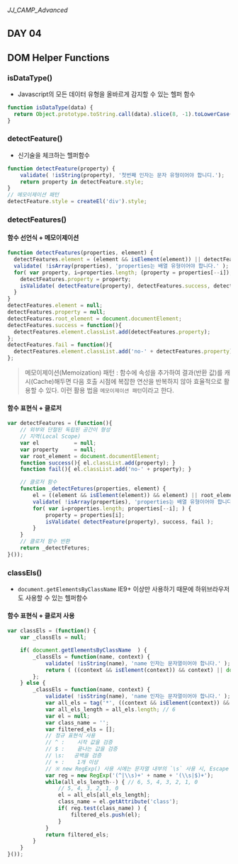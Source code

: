 ###### JJ_CAMP_Advanced

## DAY 04
## DOM Helper Functions

### isDataType() 
- Javascript의 모든 데이터 유형을 올바르게 감지할 수 있는 헬퍼 함수

```javascript
function isDataType(data) {
  return Object.prototype.toString.call(data).slice(8, -1).toLowerCase();
}
```

### detectFeature()
- 신기술을 체크하는 헬퍼함수

```javascript
function detectFeature(property) {
    validate( !isString(property), '첫번째 인자는 문자 유형이어야 합니디.');
    return property in detectFeature.style;
}
// 메모이제이션 패턴
detectFeature.style = createEl('div').style;
```

### detectFeatures()
#### 함수 선언식 + 메모이제이션

```javascript
function detectFeatures(properties, element) {
  detectFeatures.element = (element && isElement(element)) || detectFeatures.root_element;
  validate( !isArray(properties), 'properties는 배열 유형이어야 합니다.' );
  for( var property, i=properties.length; (property = properties[--i]); ) {
    detectFeatures.property = property;
    isValidate( detectFeature(property), detectFeatures.success, detectFeatures.fail );
  }
}
detectFeatures.element = null;
detectFeatures.property = null;
detectFeatures.root_element = document.documentElement;
detectFeatures.success = function(){
  detectFeatures.element.classList.add(detectFeatures.property);
};
detectFeatures.fail = function(){
  detectFeatures.element.classList.add('no-' + detectFeatures.property);
};
```
> 메모이제이션(Memoization) 패턴 : 
    함수에 속성을 추가하여 결과(반환 값)를 캐시(Cache)해두면 다음 호출 시점에 복잡한 연산을 반복하지 않아 효율적으로 활용할 수 있다. 
    이런 활용 법을 `메모이제이션 패턴`이라고 한다.

#### 함수 표현식 + 클로저

```javascript
var detectFeatures = (function(){
	// 외부와 단절된 독립된 공간이 형성
	// 지역(Local Scope)
	var el           = null;
	var property     = null;
	var root_element = document.documentElement; 
	function success(){ el.classList.add(property); }
	function fail(){ el.classList.add('no-' + property); }

	// 클로저 함수
	function _detectFetures(properties, element) {
		el = ((element && isElement(element)) && element) || root_element;
		validate( !isArray(properties), 'properties는 배열 유형이어야 합니다.' );
		for( var i=properties.length; properties[--i]; ) {
			property = properties[i];
			isValidate( detectFeature(property), success, fail );
		}
	}
	// 클로저 함수 반환
	return _detectFetures;
}());
```

### classEls()
- `document.getElementsByClassName` IE9+ 이상만 사용하기 때문에 하위브라우저도 사용할 수 있는 헬퍼함수 

#### 함수 표현식 + 클로저 사용

```javascript
var classEls = (function() {
    var _classEls = null;

    if( document.getElementsByClassName  ) {
        _classEls = function(name, context) {
            validate( !isString(name), 'name 인자는 문자열이어야 합니다.' );
            return ( ((context && isElement(context)) && context) || document).getElementsByClassName(name);
        };
    } else {
        _classEls = function(name, context) { 
            validate( !isString(name), 'name 인자는 문자열이어야 합니다.' );
            var all_els = tag('*', ((context && isElement(context)) && context) || document.body);
            var all_els_length = all_els.length; // 6
            var el = null;
            var class_name = '';
            var filtered_els = [];
            // 정규 표현식 사용
            // ^ :    시작 값을 검증
            // $ :    끝나는 값을 검증
            // \s:   공백을 검증
            // + :    1개 이상
            // ※ new RegExp() 사용 시에는 문자열 내부의 `\s` 사용 시, Escape 처리를 해야 한다. ==> \\s
            var reg = new RegExp('(^|\\s)+' + name + '(\\s|$)+');
            while(all_els_length--) { // 6, 5, 4, 3, 2, 1, 0
                // 5, 4, 3, 2, 1, 0
                el = all_els[all_els_length];
                class_name = el.getAttribute('class');
                if( reg.test(class_name) ) {
                    filtered_els.push(el);
                }
            }
            return filtered_els;
        }
    }
}());
```





















